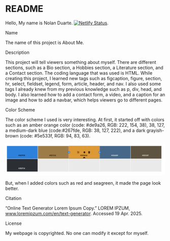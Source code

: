 # README

Hello, My name is Nolan Duarte. 
 [![Netlify Status](https://api.netlify.com/api/v1/badges/0579375e-3aea-4f67-a189-9dea721ada9b/deploy-status)](https://app.netlify.com/sites/about-me-nolball/deploys). 
 
Name

 The name of this project is About Me. 
 
 
 Description

 This project will tell viewers something about myself. There are different sections, such as a Bio section, a  Hobbies section, a Literature section, and a Contact section. The coding language that was used is HTML. While creating this project, I learned new tags such as figcaption, figure, section, hr, select, fieldset, legend, form, article, header, and nav. I also used some tags I already knew from my previous knowledge such as p, div, head, and body. I also learned how to add a contact form, a video, and a caption for an image and how to add a navbar, which helps viewers go to different pages.
 
 Color Scheme
 
 The color scheme I used is very interesting. At first, it started off with colors such as an amber orange color (code: #de9a26, RGB: 222, 154, 38), 38, 127, a medium-dark blue (code:#267fde, RGB: 38, 127, 222), and a dark grayish-brown (code: #5e533f, RGB: 94, 83, 63). 
 
![alt text](<Screen Shot 2025-02-21 at 3.17.37 PM-2.png>)
 
 But, when I added colors such as red and seagreen, it made the page look better. 
 
 Citation

 “Online Text Generator Lorem Ipsum Copy.” LOREM IPZUM, www.loremipzum.com/en/text-generator. Accessed 19 Apr. 2025. 

 License

 My webpage is copyrighted. No one can modify it except for myself.

